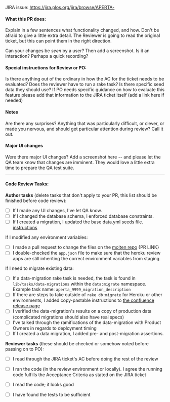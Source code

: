 JIRA issue: https://jira.plos.org/jira/browse/APERTA-

#### What this PR does:

Explain in a few sentences what functionality changed, and how. Don't be afraid
to give a little extra detail. The Reviewer is going to read the original
ticket, but this can point them in the right direction.

Can your changes be *seen* by a user? Then add a screenshot. Is it an
interaction?  Perhaps a quick recording?

#### Special instructions for Review or PO:

Is there anything out of the ordinary in how the AC for the ticket needs to be evaluated?
Does the reviewer have to run a rake task? Is there specific seed data they should use?
If PO needs specific guidance on how to evaluate this feature please add that information to the JIRA ticket itself (add a link here if needed)

#### Notes

Are there any surprises? Anything that was particularly difficult, or clever, or
made you nervous, and should get particular attention during review? Call it
out. 


#### Major UI changes

Were there major UI changes? Add a screenshot here -- and please let the QA team know that changes are imminent. They would love a little extra time to prepare the QA test suite.

---

#### Code Review Tasks:

**Author tasks** (delete tasks that don't apply to your PR, this list should be finished before code review):

- [ ] If I made any UI changes, I've let QA know.
- [ ] If I changed the database schema, I enforced database constraints.
- [ ] If I created a migration, I updated the base data.yml seeds file. [instructions](https://developer.plos.org/confluence/display/TAHI/Seeds+maintenance)

If I modified any environment variables:
- [ ] I made a pull request to change the files on the [molten repo](https://github.com/PLOS/molten/tree/dev/pillar/aperta) {PR LINK}
- [ ] I double-checked the `app.json` file to make sure that the heroku review apps are still inheriting the correct environment variables from staging

If I need to migrate existing data:
- [ ] If a data-migration rake task is needed, the task is found in `lib/tasks/data-migrations` within the `data:migrate` namespace. Example task name: `aperta_9999_migration_description`
- [ ] If there are steps to take outside of `rake db:migrate` for Heroku or other environments, I added copy-pastable instructions to [the confluence release page](https://developer.plos.org/confluence/display/TAHI/Deployment+information+for+Release)
- [ ] I verified the data-migration's results on a copy of production data (complicated migrations should also have real specs)
- [ ] I've talked through the ramifications of the data-migration with Product Owners in regards to deployment timing
- [ ] If I created a data migration, I added pre- and post-migration assertions.

**Reviewer tasks** (these should be checked or somehow noted before passing on to PO):
- [ ] I read through the JIRA ticket's AC before doing the rest of the review
- [ ] I ran the code (in the review environment or locally). I agree the running code fulfills the Acceptance Criteria as stated on the JIRA ticket
- [ ] I read the code; it looks good
- [ ] I have found the tests to be sufficient

